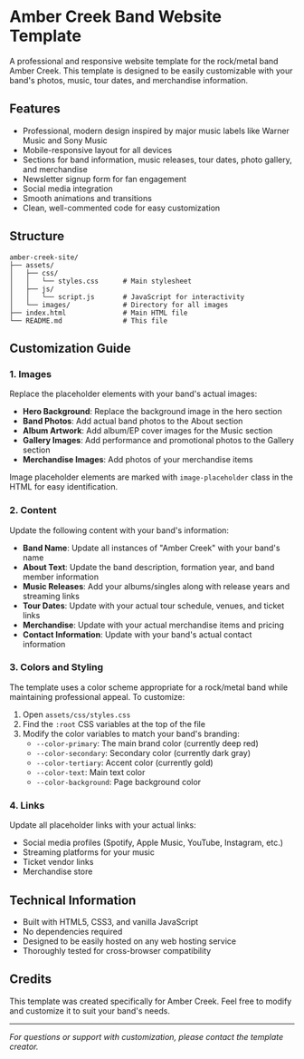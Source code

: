 # Amber Creek Band Website Template

A professional and responsive website template for the rock/metal band Amber Creek. This template is designed to be easily customizable with your band's photos, music, tour dates, and merchandise information.

## Features

- Professional, modern design inspired by major music labels like Warner Music and Sony Music
- Mobile-responsive layout for all devices
- Sections for band information, music releases, tour dates, photo gallery, and merchandise
- Newsletter signup form for fan engagement
- Social media integration
- Smooth animations and transitions
- Clean, well-commented code for easy customization

## Structure

```
amber-creek-site/
├── assets/
│   ├── css/
│   │   └── styles.css      # Main stylesheet
│   ├── js/
│   │   └── script.js       # JavaScript for interactivity
│   └── images/             # Directory for all images
├── index.html              # Main HTML file
└── README.md               # This file
```

## Customization Guide

### 1. Images

Replace the placeholder elements with your band's actual images:

- **Hero Background**: Replace the background image in the hero section
- **Band Photos**: Add actual band photos to the About section
- **Album Artwork**: Add album/EP cover images for the Music section
- **Gallery Images**: Add performance and promotional photos to the Gallery section
- **Merchandise Images**: Add photos of your merchandise items

Image placeholder elements are marked with `image-placeholder` class in the HTML for easy identification.

### 2. Content

Update the following content with your band's information:

- **Band Name**: Update all instances of "Amber Creek" with your band's name
- **About Text**: Update the band description, formation year, and band member information
- **Music Releases**: Add your albums/singles along with release years and streaming links
- **Tour Dates**: Update with your actual tour schedule, venues, and ticket links
- **Merchandise**: Update with your actual merchandise items and pricing
- **Contact Information**: Update with your band's actual contact information

### 3. Colors and Styling

The template uses a color scheme appropriate for a rock/metal band while maintaining professional appeal. To customize:

1. Open `assets/css/styles.css`
2. Find the `:root` CSS variables at the top of the file
3. Modify the color variables to match your band's branding:
   - `--color-primary`: The main brand color (currently deep red)
   - `--color-secondary`: Secondary color (currently dark gray)
   - `--color-tertiary`: Accent color (currently gold)
   - `--color-text`: Main text color
   - `--color-background`: Page background color

### 4. Links

Update all placeholder links with your actual links:

- Social media profiles (Spotify, Apple Music, YouTube, Instagram, etc.)
- Streaming platforms for your music
- Ticket vendor links
- Merchandise store

## Technical Information

- Built with HTML5, CSS3, and vanilla JavaScript
- No dependencies required
- Designed to be easily hosted on any web hosting service
- Thoroughly tested for cross-browser compatibility

## Credits

This template was created specifically for Amber Creek. Feel free to modify and customize it to suit your band's needs.

---

*For questions or support with customization, please contact the template creator.*

